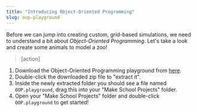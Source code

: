 ```yaml
---
title: "Introducing Object-Oriented Programming"
slug: oop-playground
---
```


Before we can jump into creating custom, grid-based simulations, we need to understand a bit about _Object-Oriented Programming_. Let's take a look and create some animals to model a zoo!

> [action]
>
1. Download the Object-Oriented Programming playground from [here](https://github.com/MakeSchool-Tutorials/Intro-Object-Oriented-Programming-Playground/archive/master.zip).
1. Double-click the downloaded zip file to "extract it".
1. Inside the newly extracted folder you should see a file named `OOP.playground`, drag this into your "Make School Projects" folder.
1. Open your "Make School Projects" folder and double-click `OOP.playground` to get started!
